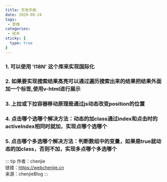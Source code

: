 ```yaml
---
title: 开发手册
date: 2020-08-24
tags:
 - 思维
categories:
 - 技术
sticky: {
  type: true
}
---
```


### 1. 可以使用 'I18N' 这个库来实现国际化

### 2. 如果要实现搜索结果高亮可以通过遍历搜索出来的结果把结果外面加一个标签,使用v-html进行展示

### 3. 上拉或下拉容器移动原理是通过js动态改变position的位置

### 4. 点击哪个选哪个解决方法：动态的加class通过index和点击时的activeIndex相同时就加，实现点哪个选哪个

### 5. 点击哪个多选哪个解决方法：判断数组中的变量，如果是true就动态的加class，否则不加，实现多点哪个多选哪个


::: tip
作者：chenjie <br>
链接：https://webchenjie.cn <br>
来源：chenjieBlog
:::